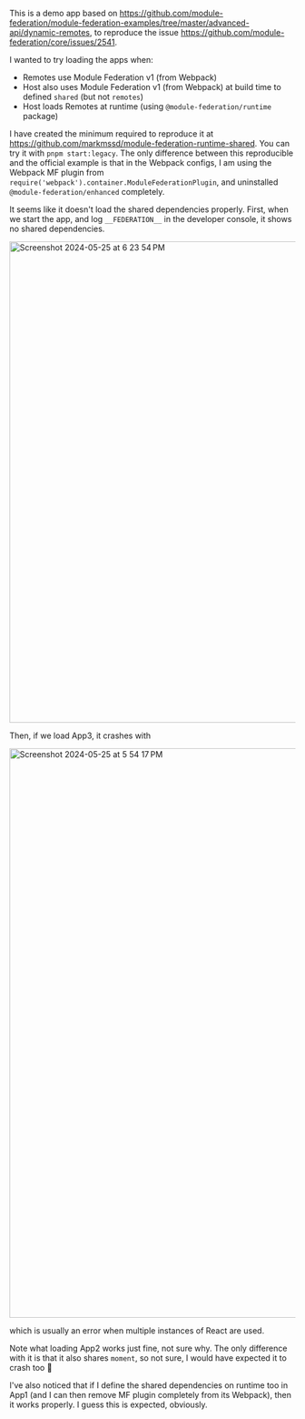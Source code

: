 This is a demo app based on https://github.com/module-federation/module-federation-examples/tree/master/advanced-api/dynamic-remotes, to reproduce the issue https://github.com/module-federation/core/issues/2541.

I wanted to try loading the apps when:
- Remotes use Module Federation v1 (from Webpack)
- Host also uses Module Federation v1 (from Webpack) at build time to defined `shared` (but not `remotes`)
- Host loads Remotes at runtime (using `@module-federation/runtime` package)

I have created the minimum required to reproduce it at https://github.com/markmssd/module-federation-runtime-shared. You can try it with `pnpm start:legacy`. The only difference between this reproducible and the official example is that in the Webpack configs, I am using the Webpack MF plugin from `require('webpack').container.ModuleFederationPlugin`, and uninstalled `@module-federation/enhanced` completely.

It seems like it doesn't load the shared dependencies properly. First, when we start the app, and log `__FEDERATION__` in the developer console, it shows no shared dependencies.

<img width="846" alt="Screenshot 2024-05-25 at 6 23 54 PM" src="https://github.com/module-federation/core/assets/5899024/0eccfa90-b1a3-4f23-ba22-2b3f2a2c4912">

Then, if we load App3, it crashes with

<img width="1001" alt="Screenshot 2024-05-25 at 5 54 17 PM" src="https://github.com/module-federation/core/assets/5899024/51b46a7c-acf7-454a-8ae8-22dfd9925010">

which is usually an error when multiple instances of React are used.

Note what loading App2 works just fine, not sure why. The only difference with it is that it also shares `moment`, so not sure, I would have expected it to crash too 🤔

I've also noticed that if I define the shared dependencies on runtime too in App1 (and I can then remove MF plugin completely from its Webpack), then it works properly. I guess this is expected, obviously.
